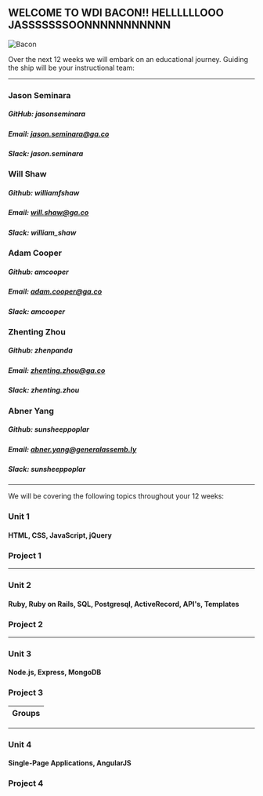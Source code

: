 ## WELCOME TO WDI BACON!! HELLLLLLOOO JASSSSSSSOONNNNNNNNNNN

![Bacon](http://static1.squarespace.com/static/5492e417e4b02631b5962a60/54930cd8e4b0932754888915/54db9d00e4b095385bb94a48/1429123809956/?format=1500w)

Over the next 12 weeks we will embark on an educational journey. Guiding the ship will be your instructional team:

***

### Jason Seminara

##### GitHub: jasonseminara
##### Email: jason.seminara@ga.co
##### Slack: jason.seminara

### Will Shaw

##### Github: williamfshaw
##### Email: will.shaw@ga.co
##### Slack: william_shaw


### Adam Cooper

##### Github: amcooper
##### Email: adam.cooper@ga.co
##### Slack: amcooper

### Zhenting Zhou

##### Github: zhenpanda
##### Email: zhenting.zhou@ga.co
##### Slack: zhenting.zhou

### Abner Yang

##### Github: sunsheeppoplar
##### Email: abner.yang@generalassemb.ly
##### Slack: sunsheeppoplar

***


We will be covering the following topics throughout your 12 weeks: 


### Unit 1

#### HTML, CSS, JavaScript, jQuery

### Project 1

***

### Unit 2

#### Ruby, Ruby on Rails, SQL, Postgresql, ActiveRecord, API's, Templates


### Project 2

***

### Unit 3

#### Node.js, Express, MongoDB


### Project 3


| Groups
|---


***

### Unit 4

#### Single-Page Applications, AngularJS


### Project 4
